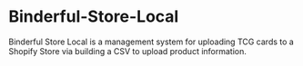 # Binderful-Store-Local
Binderful Store Local is a management system for uploading TCG cards to a Shopify Store via building a CSV to upload product information.
